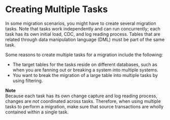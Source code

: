 # Creating Multiple Tasks<a name="CHAP_Tasks.ReplicationTasks.MultipleTasks"></a>

In some migration scenarios, you might have to create several migration tasks\. Note that tasks work independently and can run concurrently; each task has its own initial load, CDC, and log reading process\. Tables that are related through data manipulation language \(DML\) must be part of the same task\.

Some reasons to create multiple tasks for a migration include the following:
+ The target tables for the tasks reside on different databases, such as when you are fanning out or breaking a system into multiple systems\.
+ You want to break the migration of a large table into multiple tasks by using filtering\.

**Note**  
Because each task has its own change capture and log reading process, changes are *not* coordinated across tasks\. Therefore, when using multiple tasks to perform a migration, make sure that source transactions are wholly contained within a single task\.